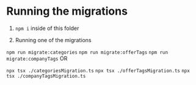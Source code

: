 # Running the migrations

1. `npm i` inside of this folder

2. Running one of the migrations

`npm run migrate:categories`
`npm run migrate:offerTags`
`npm run migrate:companyTags`
OR

`npx tsx ./categoriesMigration.ts`
`npx tsx ./offerTagsMigration.ts`
`npx tsx ./companyTagsMigration.ts`